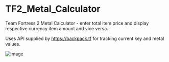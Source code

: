 # TF2_Metal_Calculator
Team Fortress 2 Metal Calculator - enter total item price and display respective currency item amount and vice versa.  
  
Uses API supplied by https://backpack.tf for tracking current key and metal values.  
  
  ![image](https://i.imgur.com/vSs6VJs.jpg)
